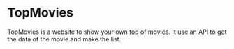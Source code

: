 # TopMovies
TopMovies is a website to show your own top of movies. It use an API to get the data of the movie and make the list.
